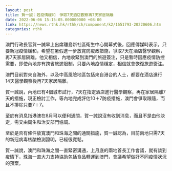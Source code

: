 ```yaml
---
layout: post
title: 賀一誠：若疫情緩和　爭取7天酒店觀察再7天家居隔離
date: 2022-06-06 15:15:05.000000000 +08:00
link: https://news.rthk.hk/rthk/ch/component/k2/1651793-20220606.htm
categories: rthk
---
```


澳門行政長官賀一誠早上出席離島新社區衛生中心開幕式後，回應傳媒時表示，只要新冠疫情緩和，希望在暑假進一步放寛防疫政措施，爭取7天在酒店醫學觀察，再7天家居隔離。他又相信，內地收緊到澳門的旅遊簽注，只是暫時因應疫情防控需要，即使內地亦有跨省旅遊限制，只要內地疫情穩定，相信就會恢復旅遊簽注。

澳門目前對來自海外，以及中高風險地區包括來自港台的人士，都要在酒店進行14天醫學觀察後再7天家居隔離。

賀一誠說，內地已有4個城市試行，7天在指定酒店進行醫學觀察，再在家居隔離7天的措施，現正檢討工作，等內地完成評估10＋7防疫措施，澳門會爭取跟隨，而且不排除只要7＋7。

至於有消息指港澳在8月可以便利通關，賀一誠說沒有收到消息，而且不是由他決定，需交由衛生和治安部門協調。

至於是否有條件放寬澳門和珠海之間的通關措施，賀一誠認為，目前兩地只需7天的新冠病毒核酸檢測證明，已經很寬鬆。

賀一誠說，澳門和珠海之間一直緊密溝通，上月底的兩地首長工作會議，就有談到疫情下，珠海一直大力支持協助包括食品轉運到澳門，會議希望做好不同疫情狀況的預案。
